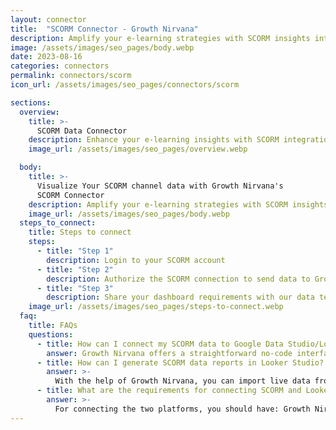 ```yaml
---
layout: connector
title:  "SCORM Connector - Growth Nirvana"
description: Amplify your e-learning strategies with SCORM insights integrated into Looker Studio.
image: /assets/images/seo_pages/body.webp
date: 2023-08-16
categories: connectors
permalink: connectors/scorm
icon_url: /assets/images/seo_pages/connectors/scorm

sections:
  overview:
    title: >-
      SCORM Data Connector
    description: Enhance your e-learning insights with SCORM integration. Seamlessly merge e-learning data from SCORM with Looker Studio's analytical capabilities, unlocking insights that shape training effectiveness, learner engagement, and operational excellence.
    image_url: /assets/images/seo_pages/overview.webp

  body:
    title: >-
      Visualize Your SCORM channel data with Growth Nirvana's
      SCORM Connector
    description: Amplify your e-learning strategies with SCORM insights integrated into Looker Studio.
    image_url: /assets/images/seo_pages/body.webp
  steps_to_connect:
    title: Steps to connect
    steps:
      - title: "Step 1"
        description: Login to your SCORM account
      - title: "Step 2"
        description: Authorize the SCORM connection to send data to Growth Nirvana
      - title: "Step 3"
        description: Share your dashboard requirements with our data team. We will build the report for you.
    image_url: /assets/images/seo_pages/steps-to-connect.webp
  faq:
    title: FAQs
    questions:
      - title: How can I connect my SCORM data to Google Data Studio/Looker Studio?
        answer: Growth Nirvana offers a straightforward no-code interface to connect to SCORM data sources.
      - title: How can I generate SCORM data reports in Looker Studio?
        answer: >-
          With the help of Growth Nirvana, you can import live data from SCORM into Looker Studio. These data can be viewed in charts, tables, and dashboards to generate branded reports that can be shared instantly.
      - title: What are the requirements for connecting SCORM and Looker Studio?
        answer: >-
          For connecting the two platforms, you should have: Growth Nirvana Account and SCORM Ads Account
---
```

